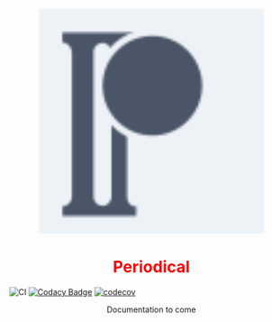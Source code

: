 <p align="center">
  <img src="docs/logo.svg" width="400">
</p>
<h1 align="center" style="color: #ff0000">Periodical</h1>

![CI](https://github.com/adoxography/periodical/workflows/CI/badge.svg)
[![Codacy Badge](https://api.codacy.com/project/badge/Grade/ca713fe3bc7c4683b3a239d2630c39be)](https://app.codacy.com/gh/adoxography/periodical?utm_source=github.com&utm_medium=referral&utm_content=adoxography/periodical&utm_campaign=Badge_Grade)
[![codecov](https://codecov.io/gh/adoxography/periodical/branch/main/graph/badge.svg?token=N8Z73FJD9A)](https://codecov.io/gh/adoxography/periodical)

<p align="center">
  Documentation to come
</p>
